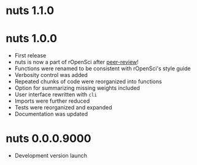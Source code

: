# nuts 1.1.0

# nuts 1.0.0

* First release
* nuts is now a part of rOpenSci after [peer-review](https://github.com/ropensci/software-review/issues/623)!
* Functions were renamed to be consistent with rOpenSci's style guide
* Verbosity control was added
* Repeated chunks of code were reorganized into functions
* Option for summarizing missing weights included
* User interface rewritten with `cli`
* Imports were further reduced
* Tests were reorganized and expanded
* Documentation was updated


# nuts 0.0.0.9000

* Development version launch
